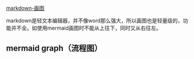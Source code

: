 [markdown-画图](https://blog.csdn.net/lis_12/article/details/80693975)

markdown是轻文本编辑器，并不像word那么强大，所以画图也是轻量级的，功能并不全。如使用mermaid画图时不能从上往下，同时又从右往左。  

## mermaid graph（流程图）
